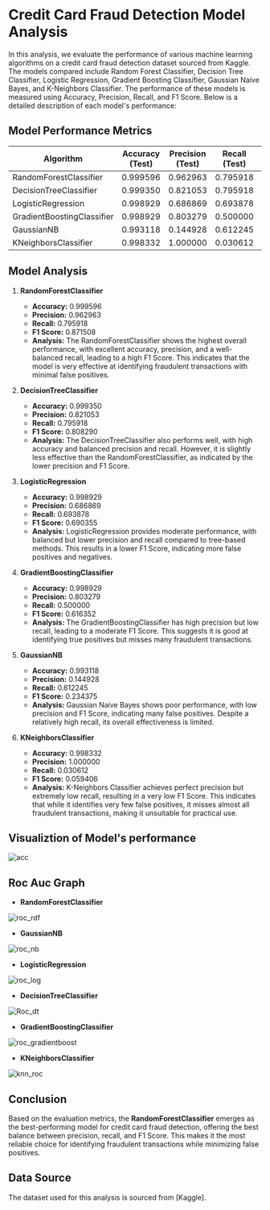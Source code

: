 # Credit Card Fraud Detection Model Analysis

In this analysis, we evaluate the performance of various machine learning algorithms on a credit card fraud detection dataset sourced from Kaggle. The models compared include Random Forest Classifier, Decision Tree Classifier, Logistic Regression, Gradient Boosting Classifier, Gaussian Naive Bayes, and K-Neighbors Classifier. The performance of these models is measured using Accuracy, Precision, Recall, and F1 Score. Below is a detailed description of each model's performance:

## Model Performance Metrics

| Algorithm                  | Accuracy (Test) | Precision (Test) | Recall (Test) | F1 Score (Test) |
|----------------------------|-----------------|------------------|---------------|-----------------|
| RandomForestClassifier     | 0.999596        | 0.962963         | 0.795918      | 0.871508        |
| DecisionTreeClassifier     | 0.999350        | 0.821053         | 0.795918      | 0.808290        |
| LogisticRegression         | 0.998929        | 0.686869         | 0.693878      | 0.690355        |
| GradientBoostingClassifier | 0.998929        | 0.803279         | 0.500000      | 0.616352        |
| GaussianNB                 | 0.993118        | 0.144928         | 0.612245      | 0.234375        |
| KNeighborsClassifier       | 0.998332        | 1.000000         | 0.030612      | 0.059406        |

## Model Analysis

1. **RandomForestClassifier**
   - **Accuracy:** 0.999596
   - **Precision:** 0.962963
   - **Recall:** 0.795918
   - **F1 Score:** 0.871508
   - **Analysis:** The RandomForestClassifier shows the highest overall performance, with excellent accuracy, precision, and a well-balanced recall, leading to a high F1 Score. This indicates that the model is very effective at identifying fraudulent transactions with minimal false positives.

2. **DecisionTreeClassifier**
   - **Accuracy:** 0.999350
   - **Precision:** 0.821053
   - **Recall:** 0.795918
   - **F1 Score:** 0.808290
   - **Analysis:** The DecisionTreeClassifier also performs well, with high accuracy and balanced precision and recall. However, it is slightly less effective than the RandomForestClassifier, as indicated by the lower precision and F1 Score.

3. **LogisticRegression**
   - **Accuracy:** 0.998929
   - **Precision:** 0.686869
   - **Recall:** 0.693878
   - **F1 Score:** 0.690355
   - **Analysis:** LogisticRegression provides moderate performance, with balanced but lower precision and recall compared to tree-based methods. This results in a lower F1 Score, indicating more false positives and negatives.

4. **GradientBoostingClassifier**
   - **Accuracy:** 0.998929
   - **Precision:** 0.803279
   - **Recall:** 0.500000
   - **F1 Score:** 0.616352
   - **Analysis:** The GradientBoostingClassifier has high precision but low recall, leading to a moderate F1 Score. This suggests it is good at identifying true positives but misses many fraudulent transactions.

5. **GaussianNB**
   - **Accuracy:** 0.993118
   - **Precision:** 0.144928
   - **Recall:** 0.612245
   - **F1 Score:** 0.234375
   - **Analysis:** Gaussian Naive Bayes shows poor performance, with low precision and F1 Score, indicating many false positives. Despite a relatively high recall, its overall effectiveness is limited.

6. **KNeighborsClassifier**
   - **Accuracy:** 0.998332
   - **Precision:** 1.000000
   - **Recall:** 0.030612
   - **F1 Score:** 0.059406
   - **Analysis:** K-Neighbors Classifier achieves perfect precision but extremely low recall, resulting in a very low F1 Score. This indicates that while it identifies very few false positives, it misses almost all fraudulent transactions, making it unsuitable for practical use.
  
## Visualiztion of Model's performance

![acc](https://github.com/ZobayerAkib/Credit-Card-Fraud-Analysis__Data-Analysis-Project/assets/66842328/22133034-5699-4f7e-ad62-45fce603c7f9)

## Roc Auc Graph
- **RandomForestClassifier**
  
![roc_rdf](https://github.com/ZobayerAkib/Credit-Card-Fraud-Analysis__Data-Analysis-Project/assets/66842328/58374bec-f738-4901-a8d6-69a8aba10b6c)

- **GaussianNB**
  
![roc_nb](https://github.com/ZobayerAkib/Credit-Card-Fraud-Analysis__Data-Analysis-Project/assets/66842328/7bbc7bc2-1bf5-4f98-9010-f23d3a0d3a0d)

- **LogisticRegression**
  
![roc_log](https://github.com/ZobayerAkib/Credit-Card-Fraud-Analysis__Data-Analysis-Project/assets/66842328/bff5eed9-bbdb-4643-ab30-8bad918f7d47)

- **DecisionTreeClassifier**
  
![Roc_dt](https://github.com/ZobayerAkib/Credit-Card-Fraud-Analysis__Data-Analysis-Project/assets/66842328/81ada124-4d82-4ed1-bf98-47bda53e93aa)

- **GradientBoostingClassifier**
  
![roc_gradientboost](https://github.com/ZobayerAkib/Credit-Card-Fraud-Analysis__Data-Analysis-Project/assets/66842328/4a99913f-e45d-40fd-bfe9-355403a67af0)

- **KNeighborsClassifier**
  
![knn_roc](https://github.com/ZobayerAkib/Credit-Card-Fraud-Analysis__Data-Analysis-Project/assets/66842328/1b97e388-d353-4209-b792-c35a05e2e2b3)


## Conclusion

Based on the evaluation metrics, the **RandomForestClassifier** emerges as the best-performing model for credit card fraud detection, offering the best balance between precision, recall, and F1 Score. This makes it the most reliable choice for identifying fraudulent transactions while minimizing false positives.

## Data Source

The dataset used for this analysis is sourced from [Kaggle].

